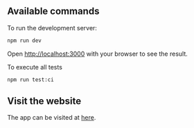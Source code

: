 ## Available commands

To run the development server:

```bash
npm run dev
```

Open [http://localhost:3000](http://localhost:3000) with your browser to see the result.

To execute all tests

```bash
npm run test:ci
```

## Visit the website
The app can be visited at [here](https://power-to-fly-challenge-git-main-alxundr.vercel.app/).
